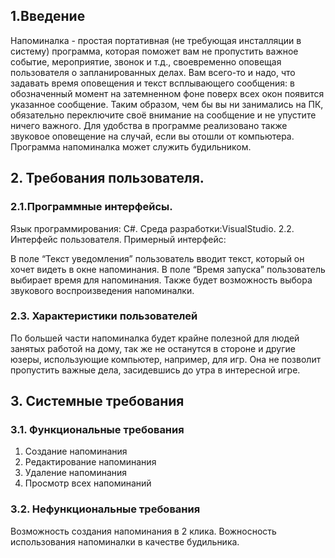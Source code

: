 ## 1.Введение
Напоминалка - простая портативная (не требующая инсталляции в систему) программа, которая поможет вам не пропустить важное событие, мероприятие, звонок и т.д., своевременно оповещая пользователя о запланированных делах.
Вам всего-то и надо, что задавать время оповещения и текст всплывающего сообщения: в обозначенный момент на затемненном фоне поверх всех окон появится указанное сообщение. Таким образом, чем бы вы ни занимались на ПК, обязательно переключите своё внимание на сообщение и не упустите ничего важного.
Для удобства в программе реализовано также звуковое оповещение на случай, если вы отошли от компьютера.
Программа напоминалка может служить будильником.

## 2. Требования пользователя.
### 2.1.Программные интерфейсы.
Язык программирования: С#.
Среда разработки:VisualStudio.
2.2. Интерфейс пользователя.
Примерный интерфейс:
 
 
В поле “Текст уведомления” пользователь вводит текст, который он хочет видеть в окне напоминания.
В поле “Время запуска” пользователь выбирает время для напоминания.
Также будет возможность выбора звукового воспроизведения напоминалки.
### 2.3. Характеристики пользователей
По большей части напоминалка будет крайне полезной для людей занятых работой на дому, так же не останутся в стороне и другие юзеры, использующие компьютер, например, для игр. Она не позволит пропустить важные дела, засидевшись до утра в интересной игре.

## 3. Системные требования
### 3.1. Функциональные требования
1. Создание напоминания
2. Редактирование напоминания
3. Удаление напоминания
4. Просмотр всех напоминаний
### 3.2. Нефункциональные требования
Возможность создания напоминания в 2 клика. Вожносность использования напоминалки в качестве будильника.
